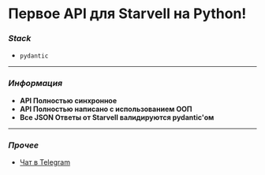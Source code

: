 # Первое API для Starvell на Python!

### _Stack_
* `pydantic`
---
### _Информация_
* __API Полностью синхронное__
* __API Полностью написано с использованием ООП__
* __Все JSON Ответы от Starvell валидируются pydantic'ом__
---
### _Прочее_
* [Чат в Telegram](https://t.me/starvell_api)